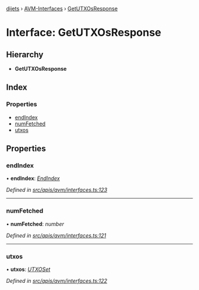 [dijets](../README.md) › [AVM-Interfaces](../modules/avm_interfaces.md) › [GetUTXOsResponse](avm_interfaces.getutxosresponse.md)

# Interface: GetUTXOsResponse

## Hierarchy

* **GetUTXOsResponse**

## Index

### Properties

* [endIndex](avm_interfaces.getutxosresponse.md#endindex)
* [numFetched](avm_interfaces.getutxosresponse.md#numfetched)
* [utxos](avm_interfaces.getutxosresponse.md#utxos)

## Properties

###  endIndex

• **endIndex**: *[EndIndex](avm_interfaces.endindex.md)*

*Defined in [src/apis/avm/interfaces.ts:123](https://github.com/Dijets-Inc/dijetsjs/blob/ca67b81/src/apis/avm/interfaces.ts#L123)*

___

###  numFetched

• **numFetched**: *number*

*Defined in [src/apis/avm/interfaces.ts:121](https://github.com/Dijets-Inc/dijetsjs/blob/ca67b81/src/apis/avm/interfaces.ts#L121)*

___

###  utxos

• **utxos**: *[UTXOSet](../classes/api_avm_utxos.utxoset.md)*

*Defined in [src/apis/avm/interfaces.ts:122](https://github.com/Dijets-Inc/dijetsjs/blob/ca67b81/src/apis/avm/interfaces.ts#L122)*
